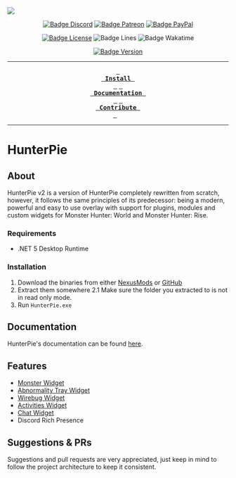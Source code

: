 
<img src="https://cdn.hunterpie.com/Static/banner2-0.png"/>
<div align = center>

[![Badge Discord]][Discord]
[![Badge Patreon]][Patreon]
[![Badge PayPal]][PayPal]

[![Badge License]][License]
![Badge Lines]
![Badge Wakatime]

[![Badge Version]][Nexus]

---

**[<kbd> <br> Install <br> </kbd>][Installation]** 
**[<kbd> <br> Documentation <br> </kbd>][Documentation]** 
**[<kbd> <br> Contribute <br> </kbd>][Contribution]**  

---
</div>

# HunterPie

## About

HunterPie v2 is a version of HunterPie completely rewritten from scratch, however, it follows the same principles of its predecessor: being a modern, powerful and easy to use overlay with support for plugins, modules and custom widgets for Monster Hunter: World and Monster Hunter: Rise.

### Requirements

- .NET 5 Desktop Runtime

### Installation

1. Download the binaries from either [NexusMods](https://www.nexusmods.com/monsterhunterrise/mods/181) or [GitHub](https://github.com/Haato3o/HunterPie-v2/releases/latest)
2. Extract them somewhere
2.1 Make sure the folder you extracted to is not in read only mode.
3. Run `HunterPie.exe`

## Documentation

HunterPie's documentation can be found [here](https://docs.hunterpie.com).

## Features

- [Monster Widget](https://docs.hunterpie.com/posts/monster-widget/)
- [Abnormality Tray Widget](https://docs.hunterpie.com/posts/abnormality-tray-widget/)
- [Wirebug Widget](https://docs.hunterpie.com/posts/wirebug-widget/)
- [Activities Widget](https://docs.hunterpie.com/posts/activities-widget/)
- [Chat Widget](https://docs.hunterpie.com/posts/chat-widget/)
- Discord Rich Presence

## Suggestions & PRs

Suggestions and pull requests are very appreciated, just keep in mind to follow the project architecture to keep it consistent.

<!------- { Summary } ------>
[Installation]: https://github.com/Haato3o/HunterPie-v2#installation
[Documentation]: https://github.com/Haato3o/HunterPie-v2#documentation
[Contribution]: https://github.com/Haato3o/HunterPie-v2#suggestions--prs

<!------- { Links } -------->
[Discord]: https://discord.gg/5pdDq4Q
[Patreon]: https://www.patreon.com/HunterPie
[PayPal]: https://www.paypal.com/cgi-bin/webscr?cmd=_s-xclick&hosted_button_id=F2QA6HEQZ366A&source=url
[License]: https://github.com/Haato3o/HunterPie-v2/blob/main/LICENSE
[Wakatime]: https://wakatime.com/badge/github/Haato3o/HunterPie
[Nexus]: https://www.nexusmods.com/monsterhunterrise/mods/181

<!------- { Badges } ------->
[Badge Discord]: https://img.shields.io/discord/678286768046342147?color=7289DA&label=Discord&logo=discord&logoColor=white
[Badge Patreon]: https://img.shields.io/badge/Support-Patreon-blue.svg?color=fc8362&logo=patreon&logoColor=white
[Badge PayPal]: https://img.shields.io/badge/donate-Paypal-blue.svg?color=62b2fc&logo=paypal&label=Support
[Badge License]: https://img.shields.io/github/license/Haato3o/HunterPie-v2?color=c20067
[Badge Wakatime]: https://wakatime.com/badge/github/Haato3o/HunterPie.svg
[Badge Lines]: https://img.shields.io/tokei/lines/github/haato3o/hunterpie-v2?color=985fe8
[Badge Version]: https://img.shields.io/badge/dynamic/json?color=%2303a9fc&label=Version&prefix=v&query=latest_version&url=https%3A%2F%2Fapi.hunterpie.com%2Fv1%2Fversion
